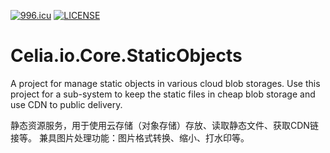 [![996.icu](https://img.shields.io/badge/link-996.icu-red.svg)](https://996.icu)
[![LICENSE](https://img.shields.io/badge/license-Anti%20996-blue.svg)](https://github.com/996icu/996.ICU/blob/master/LICENSE)
# Celia.io.Core.StaticObjects
A project for manage static objects in various cloud blob storages. Use this project for a sub-system to keep the static files in cheap blob storage and use CDN to public delivery. 

静态资源服务，用于使用云存储（对象存储）存放、读取静态文件、获取CDN链接等。 兼具图片处理功能：图片格式转换、缩小、打水印等。 